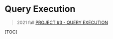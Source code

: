# Query Execution

> 2021 fall [PROJECT #3 - QUERY EXECUTION](https://15445.courses.cs.cmu.edu/fall2021/project3/)

[TOC]


